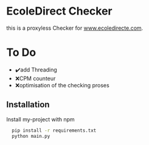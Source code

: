 
# EcoleDirect Checker

this is a proxyless Checker for www.ecoledirecte.com. 



# To Do

- ✔️add Threading
- ❌CPM counteur
- ❌optimisation of the checking proses
## Installation

Install my-project with npm

```bash
  pip install -r requirements.txt
  python main.py
```
    

